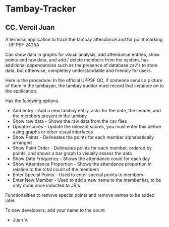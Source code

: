 # Tambay-Tracker

## CC. Vercil Juan

A terminal application to track the tambay attendance and for point marking - UP PSF 2425A

Can show data in graphs for visual analysis, add attendance entries, show points and raw data, and add / delete members from the system, has additional dependencies such as the presence of database csv's to store data, but otherwise, completely understandable and friendly for users.

Here is the procedure:
    In the official UPPSF GC, if someone sends a picture of them in the tambayan, the tambay auditor must record that instance on to the application.

Has the following options
-   Add entry - Add a new tambay entry, asks for the date, the sender, and the members present in the tambay
-   Show raw data - Shows the raw data from the csv files
-   Update scores - Update the relevant scores, you must enter this before using graphs or other visual interfaces
-   Show Points - Delineates the points for each member alphabetically arranged
-   Show Point Order - Delineates points for each member, ordered by points, and shows a bar graph to visually assess the data
-   Show Date Frequency - Shows the attendance count for each day
-   Show Attendance Proportion - Shows the attendance proportion in relation to the total count of the members
-   Enter Special Points - Used to enter special points to members
-   Enter New Member - Used to add a new name to the member list, to be only done once inducted to JB's

Functionalities to remove special points and remove names to be added later.

To new developers, add your name to the count
- Juan V.